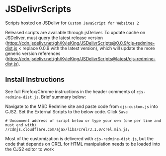 # JSDelivrScripts

Scripts hosted on JSDelivr for `Custom JavaScript for Websites 2`

Released scripts are available through jsDeliver. To update cache on JSDeliver, must query the latest release version (https://cdn.jsdelivr.net/gh/KyleKing/JSDelivrScripts@0.0.9/cjs-redmine-dist.js < replace 0.0.9 with the latest version), which will update the more generic version references (https://cdn.jsdelivr.net/gh/KyleKing/JSDelivrScripts@latest/cjs-redmine-dist.js).

## Install Instructions

See full Firefox/Chrome instructions in the header comments of `cjs-redmine-dist.js`. Brief summary below:

Navigate to the MSD Redmine site and paste code from `cjs-custom.js` into CJS2. Set the External Scripts to the below code. Click `Save`

```
# Uncomment address of script below or type your own (one per line and must end with)
//cdnjs.cloudflare.com/ajax/libs/crel/3.1.0/crel.min.js;
```

Most of the customization is delivered with `cjs-redmine-dist.js`, but the code that depends on CREL for HTML manipulation needs to be loaded into the CJS2 editor to work
